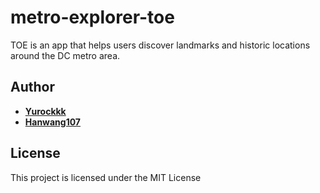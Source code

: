 # metro-explorer-toe
TOE is an app that helps users discover landmarks and historic locations around the DC metro area.

## Author

* **[Yurockkk](https://github.com/Yurockkk)**
* **[Hanwang107](https://github.com/Hanwang107)**

## License

This project is licensed under the MIT License
